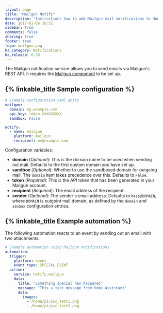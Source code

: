 ```yaml
---
layout: page
title: "Mailgun Notify"
description: "Instructions how to add Mailgun mail notifications to Home Assistant."
date: 2017-02-06 16:52
sidebar: true
comments: false
sharing: true
footer: true
logo: mailgun.png
ha_category: Notifications
ha_release: 0.38
---
```


The Mailgun notification service allows you to send emails via Mailgun's REST API. It requires the [Mailgun component] to be set up.

[Mailgun component]: /components/mailgun/

## {% linkable_title Sample configuration %}

```yaml
# Example configuration.yaml entry
mailgun:
  domain: mg.example.com
  api_key: token-XXXXXXXXX
  sandbox: False

notify:
  - name: mailgun
    platform: mailgun
    recipient: me@example.com
```

Configuration variables:

- **domain** (*Optional*): This is the domain name to be used when sending out mail. Defaults to the first custom domain you have set up.
- **sandbox** (*Optional*): Whether to use the sandboxed domain for outgoing mail. The `domain` item takes precedence over this. Defaults to `False`.
- **token** (*Required*): This is the API token that has been generated in your Mailgun account.
- **recipient** (*Required*): The email address of the recipient.
- **sender** (*Optional*): The sender's email address. Defaults to `hass@DOMAIN`, where `DOMAIN` is outgoint mail domain, as defined by the `domain` and `sanbox` configuration entries.

## {% linkable_title Example automation %}

The following automation reacts to an event by sending out an email with two attachments.

```yaml
# Example automation using Mailgun notifications
automation:
  trigger:
    platform: event
    event_type: SPECIAL_EVENT
  action:
    service: notify.mailgun
    data:
      title: "Something special has happened"
      message: "This a test message from Home Assistant"
      data:
        images:
          - /home/pi/pic_test1.png
          - /home/pi/pic_test2.png
```
